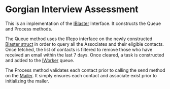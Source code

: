 # Gorgian Interview Assessment

This is an implementation of the [IBlaster](https://github.com/WormJim/gorjian-assessment/blob/dc01b829db8b3b048a2559ae9d88f9b7c774bc61/coding_interview%5B37%5D.go#L82C8-L82C9) Interface. It constructs the Queue and Process methods.

The Queue method uses the IRepo interface on the newly constructed [Blaster struct](https://github.com/WormJim/gorjian-assessment/blob/dc01b829db8b3b048a2559ae9d88f9b7c774bc61/coding_interview%5B37%5D.go#L120) in order to query all the Associates and their eligible contacts. Once fetched, the list of contacts is filtered to remove those who have received an email within the last 7 days. Once cleared, a task is constructed and added to the [IWorker](https://github.com/WormJim/gorjian-assessment/blob/dc01b829db8b3b048a2559ae9d88f9b7c774bc61/coding_interview%5B37%5D.go#L76) queue.

The Process method validates each contact prior to calling the send method on the [Mailer](https://github.com/WormJim/gorjian-assessment/blob/dc01b829db8b3b048a2559ae9d88f9b7c774bc61/coding_interview%5B37%5D.go#L55). It simply ensures each contact and associate exist prior to initializing the mailer.
